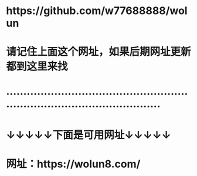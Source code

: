 <h1>https://github.com/w77688888/wolun</h1>
<h1>请记住上面这个网址，如果后期网址更新都到这里来找</h1>
<h1>··································································································</h1>
<h1>↓↓↓↓↓下面是可用网址↓↓↓↓↓</h1>
<h1>网址：https://wolun8.com/</h1>
